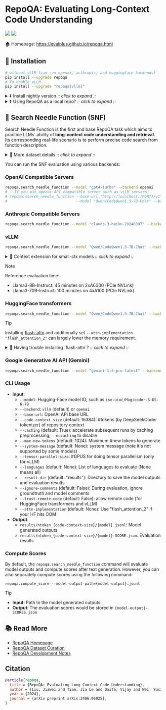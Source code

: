 # RepoQA: Evaluating Long-Context Code Understanding

[![](https://img.shields.io/badge/arXiv-2406.06025-b31b1b.svg?style=for-the-badge)](https://arxiv.org/abs/2406.06025)
[![](https://img.shields.io/pypi/v/repoqa?style=for-the-badge&labelColor=black)](https://pypi.org/project/repoqa/)

🏠 Homepage: https://evalplus.github.io/repoqa.html

## 🚀 Installation

```bash
# without vLLM (can run openai, anthropic, and huggingface backends)
pip install --upgrade repoqa
# To enable vLLM
pip install --upgrade "repoqa[vllm]"
```

<details><summary>⏬ Install nightly version <i>:: click to expand ::</i></summary>
<div>

```bash
pip install --upgrade "git+https://github.com/evalplus/repoqa.git"                 # without vLLM
pip install --upgrade "repoqa[vllm] @ git+https://github.com/evalplus/repoqa@main" # with vLLM
```

</div>
</details>

<details><summary>⏬ Using RepoQA as a local repo? <i>:: click to expand ::</i></summary>
<div>

```bash
git clone https://github.com/evalplus/repoqa.git
cd repoqa
export PYTHONPATH=$PYTHONPATH:$(pwd)
pip install -r requirements.txt
```

</div>
</details>

## 🏁 Search Needle Function (SNF)

Search Needle Function is the first and base RepoQA task which aims to practice LLMs' ability of **long-context code understanding and retrieval**.
Its corresponding real-life scenario is to perform precise code search from function description.

<details><summary>🔎 More dataset details <i>:: click to expand ::</i></summary>
<div>

> [!Note]
>
> SNF includes 500 tests (5 programming languages x 10 repos x 10 needle functions) where an LLM is given:
>
> 1. A large code context sorted in file dependency
> 2. A NL description of the needle function without revealing keywords like function names
> 3. An instruction to retrieve the described function
>
> The evaluator passes a test if the searched function is syntactically closest to the ground-truth compared against
> other functions (systematically parsed by `treesitter`) and the similarity is greater than a user defined threshold (by default 0.8).

</div>
</details>

You can run the SNF evaluation using various backends:

### OpenAI Compatible Servers

```bash
repoqa.search_needle_function --model "gpt4-turbo" --backend openai
# 💡 If you use openai API compatible server such as vLLM servers:
# repoqa.search_needle_function --base-url "http://localhost:[PORT]/v1" \
#                               --model "Qwen/CodeQwen1.5-7B-Chat" --backend openai
```

### Anthropic Compatible Servers

```bash
repoqa.search_needle_function --model "claude-3-haiku-20240307" --backend anthropic
```

### vLLM

```bash
repoqa.search_needle_function --model "Qwen/CodeQwen1.5-7B-Chat" --backend vllm
```

<details><summary>🔎 Context extension for small-ctx models <i>:: click to expand ::</i></summary>
<div>

> There are two ways to unlock a model's context at inference time:
>
> 1. **Direct Extension**: Edit `max_positional_embedding` of the model's `config.json` (e.g., `hub/models--meta-llama--Meta-Llama-3-8B-Instruct/snapshots/[hash]/config.json`) to something like `22528`.
> 2. **[Dynamic RoPE Scaling](https://blog.eleuther.ai/yarn/#dynamic-scaling)**:
>    To extend `Meta-Llama-3-8B-Instruct` from 8k to 32k (4x), edit the `config.json`:
>
> `"rope_scaling": {"type": "dynamic", "factor": 4.0}`
>
> Note: This works for vLLM `<0.4.3` and HuggingFace transformers. RepoQA will automatically configure dynamic RoPE for vLLM `>= 0.4.3`

</div>
</details>

> [!Note]
>
> Reference evaluation time:
>
> - Llama3-8B-Instruct: 45 minutes on 2xA6000 (PCIe NVLink)
> - Llama3-70B-Instruct: 100 minutes on 4xA100 (PCIe NVLink)

### HuggingFace transformers

```bash
repoqa.search_needle_function --model "Qwen/CodeQwen1.5-7B-Chat" --backend hf --trust-remote-code
```

> [!Tip]
>
> Installing [flash-attn](https://github.com/Dao-AILab/flash-attention) and
> additionally set `--attn-implementation "flash_attention_2"` can largely
> lower the memory requirement.

<details><summary>🔨 Having trouble installing `flash-attn`? <i>:: click to expand ::</i></summary>
<div>

> If you have trouble with `pip install flash-attn --no-build-isolation`,
> you can try to directly use [pre-built wheels](https://github.com/Dao-AILab/flash-attention/releases):
>
> ```shell
> export FLASH_ATTN_VER=2.5.8 # check latest version at https://github.com/Dao-AILab/flash-attention/releases
> export CUDA_VER="cu122"     # check available ones at https://github.com/Dao-AILab/flash-attention/releases
> export TORCH_VER=$(python -c "import torch; print('.'.join(torch.__version__.split('.')[:2]))")
> export PY_VER=$(python -c "import platform; print(''.join(platform.python_version().split('.')[:2]))")
> export OS_ARCH=$(python -c "import platform; print(f'{platform.system().lower()}_{platform.machine()}')")
>
> export WHEEL=flash_attn-${FLASH_ATTN_VER}+${CUDA_VER}torch${TORCH_VER}cxx11abiFALSE-cp${PY_VER}-cp${PY_VER}-${OS_ARCH}.whl
> wget https://github.com/Dao-AILab/flash-attention/releases/download/v${FLASH_ATTN_VER}/${WHEEL}
> pip install ${WHEEL}
> ```

</div>
</details>

### Google Generative AI API (Gemini)

```bash
repoqa.search_needle_function --model "gemini-1.5-pro-latest" --backend google
```

### CLI Usage

- **Input**:
  - `--model`: Hugging-Face model ID, such as `ise-uiuc/Magicoder-S-DS-6.7B`
  - `--backend`: `vllm` (default) or `openai`
  - `--base-url`: OpenAI API base URL
  - `--code-context-size` (default: 16384): #tokens (by DeepSeekCoder tokenizer) of repository context
  - `--caching` (default: True): accelerate subsequent runs by caching preprocessing; `--nocaching` to disable
  - `--max-new-tokens` (default: 1024): Maximum #new tokens to generate
  - `--system-message` (default: None): system message (note it's not supported by some models)
  - `--tensor-parallel-size`: #GPUS for doing tensor parallelism (only for vLLM)
  - `--languages` (default: None): List of languages to evaluate (None means all)
  - `--result-dir` (default: "results"): Directory to save the model outputs and evaluation results
  - `--ignore-comments` (default: False): During evaluation, ignore groundtruth and model comments
  - `--trust-remote-code` (default: False): allow remote code (for HuggingFace transformers and vLLM)
  - `--attn-implementation` (default: None): Use "flash_attention_2" if your HF hits OOM
- **Output**:
  - `results/ntoken_{code-context-size}/{model}.jsonl`: Model generated outputs
  - `results/ntoken_{code-context-size}/{model}-SCORE.json`: Evaluation results

### Compute Scores

By default, the `repoqa.search_needle_function` command will evaluate model outputs and compute scores after text generation.
However, you can also separately compute scores using the following command:

```shell
repoqa.compute_score --model-output-path={model-output}.jsonl
```

> [!Tip]
>
> - **Input**: Path to the model generated outputs.
> - **Output**: The evaluation scores would be stored in `{model-output}-SCORES.json`

## 📚 Read More

- [RepoQA Homepage](https://evalplus.github.io/repoqa.html)
- [RepoQA Dataset Curation](docs/curate_dataset.md)
- [RepoQA Development Notes](docs/dev_note.md)

## Citation

```bibtex
@article{repoqa,
  title = {RepoQA: Evaluating Long Context Code Understanding},
  author = {Liu, Jiawei and Tian, Jia Le and Daita, Vijay and Wei, Yuxiang and Ding, Yifeng and Wang, Yuhan Katherine and Yang, Jun and Zhang, Lingming},
  year = {2024},
  journal = {arXiv preprint arXiv:2406.06025},
}
```
